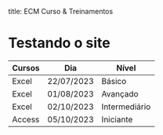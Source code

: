 title: ECM Curso & Treinamentos

# Testando o site

| Cursos | Dia        | Nível         |
| ------ | ---------- | ------------- |
| Excel  | 22/07/2023 | Básico        |
| Excel  | 01/08/2023 | Avançado      |
| Excel  | 02/10/2023 | Intermediário |
| Access | 05/10/2023 | Iniciante     |

